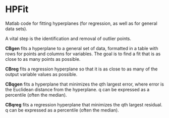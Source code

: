 # HPFit
Matlab code for fitting hyperplanes (for regression, as well as for general data sets).

A vital step is the identification and removal of outlier points.

**CBgen** fits a hyperplane to a general set of data, formatted in a table with rows for points and columns for variables. The goal is to find a fit that is as close to as many points as possible.

**CBreg** fits a regression hyperplane so that it is as close to as many of the output variable values as possible.

**CBqgen** fits a hyperplane that minimizes the qth largest error, where error is the Euclidean distance from the hyperplane. q can be expressed as a percentile (often the median).

**CBqreg** fits a regression hyperplane that minimizes the qth largest residual. q can be expressed as a percentile (often the median).

